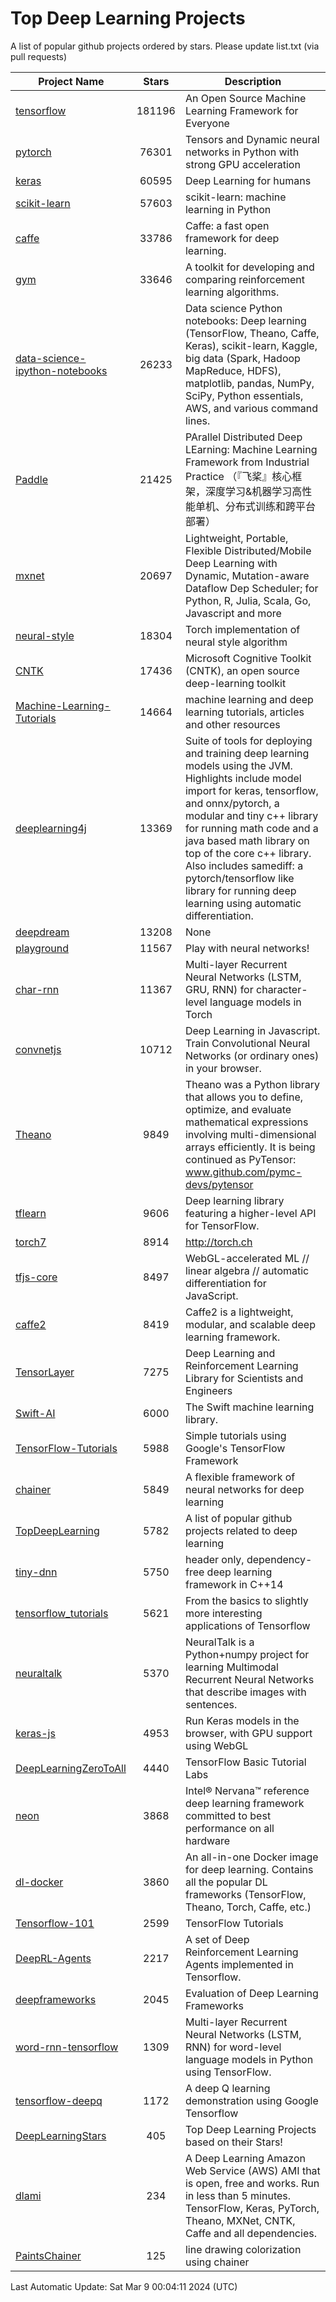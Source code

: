 # Top Deep Learning Projects
A list of popular github projects ordered by stars.
Please update list.txt (via pull requests)

|Project Name| Stars | Description |
| ---------- |:-----:| ----------- |
| [tensorflow](https://github.com/tensorflow/tensorflow) | 181196 | An Open Source Machine Learning Framework for Everyone |
| [pytorch](https://github.com/pytorch/pytorch) | 76301 | Tensors and Dynamic neural networks in Python with strong GPU acceleration |
| [keras](https://github.com/keras-team/keras) | 60595 | Deep Learning for humans |
| [scikit-learn](https://github.com/scikit-learn/scikit-learn) | 57603 | scikit-learn: machine learning in Python |
| [caffe](https://github.com/BVLC/caffe) | 33786 | Caffe: a fast open framework for deep learning. |
| [gym](https://github.com/openai/gym) | 33646 | A toolkit for developing and comparing reinforcement learning algorithms. |
| [data-science-ipython-notebooks](https://github.com/donnemartin/data-science-ipython-notebooks) | 26233 | Data science Python notebooks: Deep learning (TensorFlow, Theano, Caffe, Keras), scikit-learn, Kaggle, big data (Spark, Hadoop MapReduce, HDFS), matplotlib, pandas, NumPy, SciPy, Python essentials, AWS, and various command lines. |
| [Paddle](https://github.com/PaddlePaddle/Paddle) | 21425 | PArallel Distributed Deep LEarning: Machine Learning Framework from Industrial Practice （『飞桨』核心框架，深度学习&机器学习高性能单机、分布式训练和跨平台部署） |
| [mxnet](https://github.com/apache/mxnet) | 20697 | Lightweight, Portable, Flexible Distributed/Mobile Deep Learning with Dynamic, Mutation-aware Dataflow Dep Scheduler; for Python, R, Julia, Scala, Go, Javascript and more |
| [neural-style](https://github.com/jcjohnson/neural-style) | 18304 | Torch implementation of neural style algorithm |
| [CNTK](https://github.com/microsoft/CNTK) | 17436 | Microsoft Cognitive Toolkit (CNTK), an open source deep-learning toolkit |
| [Machine-Learning-Tutorials](https://github.com/ujjwalkarn/Machine-Learning-Tutorials) | 14664 | machine learning and deep learning tutorials, articles and other resources  |
| [deeplearning4j](https://github.com/deeplearning4j/deeplearning4j) | 13369 | Suite of tools for deploying and training deep learning models using the JVM. Highlights include model import for keras, tensorflow, and onnx/pytorch, a modular and tiny c++ library for running math code and a java based math library on top of the core c++ library. Also includes samediff: a pytorch/tensorflow like library for running deep learning using automatic differentiation. |
| [deepdream](https://github.com/google/deepdream) | 13208 | None |
| [playground](https://github.com/tensorflow/playground) | 11567 | Play with neural networks! |
| [char-rnn](https://github.com/karpathy/char-rnn) | 11367 | Multi-layer Recurrent Neural Networks (LSTM, GRU, RNN) for character-level language models in Torch |
| [convnetjs](https://github.com/karpathy/convnetjs) | 10712 | Deep Learning in Javascript. Train Convolutional Neural Networks (or ordinary ones) in your browser. |
| [Theano](https://github.com/Theano/Theano) | 9849 | Theano was a Python library that allows you to define, optimize, and evaluate mathematical expressions involving multi-dimensional arrays efficiently. It is being continued as PyTensor: www.github.com/pymc-devs/pytensor |
| [tflearn](https://github.com/tflearn/tflearn) | 9606 | Deep learning library featuring a higher-level API for TensorFlow. |
| [torch7](https://github.com/torch/torch7) | 8914 | http://torch.ch |
| [tfjs-core](https://github.com/tensorflow/tfjs-core) | 8497 | WebGL-accelerated ML // linear algebra // automatic differentiation for JavaScript. |
| [caffe2](https://github.com/facebookarchive/caffe2) | 8419 | Caffe2 is a lightweight, modular, and scalable deep learning framework. |
| [TensorLayer](https://github.com/tensorlayer/TensorLayer) | 7275 | Deep Learning and Reinforcement Learning Library for Scientists and Engineers  |
| [Swift-AI](https://github.com/Swift-AI/Swift-AI) | 6000 | The Swift machine learning library. |
| [TensorFlow-Tutorials](https://github.com/nlintz/TensorFlow-Tutorials) | 5988 | Simple tutorials using Google's TensorFlow Framework |
| [chainer](https://github.com/chainer/chainer) | 5849 | A flexible framework of neural networks for deep learning |
| [TopDeepLearning](https://github.com/aymericdamien/TopDeepLearning) | 5782 | A list of popular github projects related to deep learning |
| [tiny-dnn](https://github.com/tiny-dnn/tiny-dnn) | 5750 | header only, dependency-free deep learning framework in C++14 |
| [tensorflow_tutorials](https://github.com/pkmital/tensorflow_tutorials) | 5621 | From the basics to slightly more interesting applications of Tensorflow |
| [neuraltalk](https://github.com/karpathy/neuraltalk) | 5370 | NeuralTalk is a Python+numpy project for learning Multimodal Recurrent Neural Networks that describe images with sentences. |
| [keras-js](https://github.com/transcranial/keras-js) | 4953 | Run Keras models in the browser, with GPU support using WebGL |
| [DeepLearningZeroToAll](https://github.com/hunkim/DeepLearningZeroToAll) | 4440 | TensorFlow Basic Tutorial Labs |
| [neon](https://github.com/NervanaSystems/neon) | 3868 | Intel® Nervana™ reference deep learning framework committed to best performance on all hardware |
| [dl-docker](https://github.com/floydhub/dl-docker) | 3860 | An all-in-one Docker image for deep learning. Contains all the popular DL frameworks (TensorFlow, Theano, Torch, Caffe, etc.) |
| [Tensorflow-101](https://github.com/sjchoi86/Tensorflow-101) | 2599 | TensorFlow Tutorials |
| [DeepRL-Agents](https://github.com/awjuliani/DeepRL-Agents) | 2217 | A set of Deep Reinforcement Learning Agents implemented in Tensorflow. |
| [deepframeworks](https://github.com/zer0n/deepframeworks) | 2045 | Evaluation of Deep Learning Frameworks |
| [word-rnn-tensorflow](https://github.com/hunkim/word-rnn-tensorflow) | 1309 | Multi-layer Recurrent Neural Networks (LSTM, RNN) for word-level language models in Python using TensorFlow. |
| [tensorflow-deepq](https://github.com/siemanko/tensorflow-deepq) | 1172 | A deep Q learning demonstration using Google Tensorflow |
| [DeepLearningStars](https://github.com/hunkim/DeepLearningStars) | 405 | Top Deep Learning Projects based on their Stars! |
| [dlami](https://github.com/ritchieng/dlami) | 234 | A Deep Learning Amazon Web Service (AWS) AMI that is open, free and works. Run in less than 5 minutes. TensorFlow, Keras, PyTorch, Theano, MXNet, CNTK, Caffe and all dependencies. |
| [PaintsChainer](https://github.com/taizan/PaintsChainer) | 125 | line drawing colorization using chainer |

Last Automatic Update: Sat Mar  9 00:04:11 2024 (UTC)
